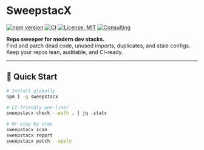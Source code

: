 # SweepstacX

[![npm version](https://img.shields.io/npm/v/sweepstacx.svg)](https://www.npmjs.com/package/sweepstacx)
[![CI](https://github.com/ObvexBlackvault/SweepstacX/actions/workflows/sweepstacx.yml/badge.svg)](https://github.com/ObvexBlackvault/SweepstacX/actions)
[![License: MIT](https://img.shields.io/badge/License-MIT-yellow.svg)](LICENSE)
[![Consulting](https://img.shields.io/badge/Consulting-Available-blue.svg)](docs/consulting.md)

**Repo sweeper for modern dev stacks.**  
Find and patch dead code, unused imports, duplicates, and stale configs.  
Keep your repos lean, auditable, and CI-ready.

---

## 🚀 Quick Start

```bash
# Install globally
npm i -g sweepstacx

# CI-friendly one-liner
sweepstacx check --path . | jq .stats

# Or step by step
sweepstacx scan
sweepstacx report
sweepstacx patch --apply
